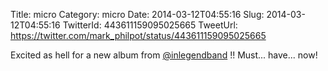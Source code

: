 Title: micro
Category: micro
Date: 2014-03-12T04:55:16
Slug: 2014-03-12T04:55:16
TwitterId: 443611159095025665
TweetUrl: https://twitter.com/mark_philpot/status/443611159095025665

Excited as hell for a new album from [@inlegendband](https://twitter.com/inlegendband) !!  Must... have... now!